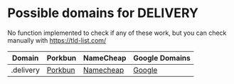 # Possible domains for DELIVERY

No function implemented to check if any of these work, but you can check manually with https://tld-list.com/

| Domain | Porkbun | NameCheap | Google Domains |
|---|---|---|---|
| .delivery | [Porkbun](https://porkbun.com/checkout/search?prb=e814663da1&tlds=&idnLanguage=&search=search&q=.delivery) | [Namecheap](https://www.namecheap.com/domains/registration/results/?domain=.delivery) | [Google](https://domains.google.com/registrar/search?searchTerm=.delivery) |
